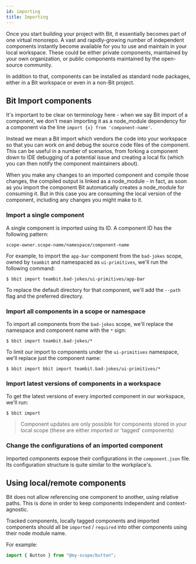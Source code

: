 ```yaml
---
id: importing
title: Importing
---
```


Once you start building your project with Bit, it essentially becomes part of one virtual monorepo. A vast and rapidly-growing number of independent components instantly become available for you to use and maintain in your local workspace. These could be either private components, maintained by your own organization, or public components maintained by the open-source community.

In addition to that, components can be installed as standard node packages, either in a Bit workspace or even in a non-Bit project.

## Bit Import components

It's important to be clear on terminology here - when we say Bit import of a component, we don't mean importing it as a node_module dependency for a component via the line `import {x} from 'component-name'`.

Instead we mean a Bit import which vendors the code into your workspace so that you can work on and debug the source code files of the component. This can be useful in a number of scenarios, from forking a component down to IDE debugging of a potential issue and creating a local fix (which you can then notify the component maintainers about).

When you make any changes to an imported component and compile those changes, the compiled output is linked as a node_module - in fact, as soon as you import the component Bit automatically creates a node_module for consuming it. But in this case you are consuming the local version of the component, including any changes you might make to it.

### Import a single component

A single component is imported using its ID. A component ID has the following pattern:

`scope-owner.scope-name/namespace/component-name`

For example, to import the `app-bar` component from the `bad-jokes` scope, owned by `teambit` and namespaced as `ui-primitives`, we'll run the following command:

```shell
$ bbit import teambit.bad-jokes/ui-primitives/app-bar
```

To replace the default directory for that component, we'll add the `--path` flag and the preferred directory.

### Import all components in a scope or namespace

To import all components from the `bad-jokes` scope, we'll replace the namespace and component name with the `*` sign:

```shell
$ bbit import teambit.bad-jokes/*
```

To limit our import to components under the `ui-primitives` namespace, we'll replace just the component name:

```shell
$ bbit import bbit import teambit.bad-jokes/ui-primitives/*
```

### Import latest versions of components in a workspace

To get the latest versions of every imported component in our workspace, we'll run:

```shell
$ bbit import
```

> Component updates are only possible for components stored in your local scope (these are either imported or 'tagged' components)

### Change the configurations of an imported component

Imported components expose their configurations in the `component.json` file. Its configuration structure is quite similar to the workplace's.

## Using local/remote components

Bit does not allow referencing one component to another, using relative paths. This is done in order to keep components independent and context-agnostic.

Tracked components, locally tagged components and imported components should all be `imported` / `required` into other components using their node module name.

For example:

```js
import { Button } from "@my-scope/button";
```
